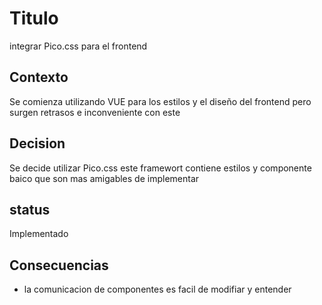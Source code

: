 # Titulo
integrar Pico.css para el frontend

## Contexto
Se comienza utilizando VUE para los estilos y el diseño del frontend pero surgen retrasos e inconveniente con este

## Decision
Se decide utilizar Pico.css este framewort contiene estilos y componente baico que son mas amigables de implementar 

## status
Implementado

## Consecuencias
- la comunicacion de componentes es facil de modifiar y entender 


